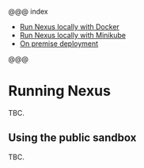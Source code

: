 @@@ index

* [Run Nexus locally with Docker](docker.md)
* [Run Nexus locally with Minikube](minikube.md)
* [On premise deployment](on-premise.md)

@@@


# Running Nexus

TBC.

## Using the public sandbox

TBC.
